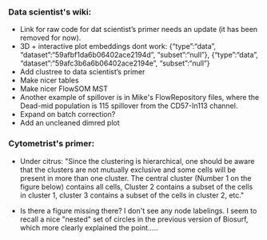 ### Data scientist's wiki:
* Link for raw code for dat scientist’s primer needs an update (it has been removed for now).
* 3D + interactive plot embeddings dont work: {“type”:“data”, “dataset”:“59afbf1da6b06402ace2194d”, “subset”:“null”}, {“type”:“data”, “dataset”:“59afc3b6a6b06402ace2194e”, “subset”:“null”}
* Add clustree to data scientist’s primer
* Make nicer tables
* Make nicer FlowSOM MST
* Another example of spillover is in Mike's FlowRepository files, where the Dead-mid population is 115 spillover from the CD57-In113 channel.
* Expand on batch correction?
* Add an uncleaned dimred plot


### Cytometrist's primer:
* Under citrus: "Since the clustering is hierarchical, one should be aware that the clusters are not mutually exclusive and some cells will be present in more than one cluster. The central cluster (Number 1 on the figure below) contains all cells, Cluster 2 contains a subset of the cells in cluster 1, cluster 3 contains a subset of the cells in cluster 2, etc."
- Is there a figure missing there?  I don't see any node labelings.  I seem to recall a nice "nested" set of circles in the previous version of Biosurf, which more clearly explained the point.....

